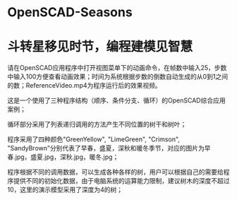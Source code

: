 # OpenSCAD-Seasons

# 斗转星移见时节，编程建模见智慧

请在OpenSCAD应用程序中打开视图菜单下的动画命令，在帧数中输入25，步数中输入100方便查看动画效果；时间为系统根据步数的倒数自动生成的从0到1之间的数；ReferenceVideo.mp4为程序运行后的效果视频。

这是一个使用了三种程序结构（顺序、条件分支、循环）的OpenSCAD综合应用案例；

循环部分采用了列表递归调用的方法产生不同位置的树干和树叶；

程序采用了四种颜色"GreenYellow", "LimeGreen", "Crimson", "SandyBrown"分别代表了早春，盛夏，深秋和暖冬季节，对应的图片为早春.jpg，盛夏.jpg，深秋.jpg，暖冬.jpg；

程序根据不同的调用数据，可以生成各种各样的树，用户可以根据自己的需要给程序提供不同的初始化数据，由于电脑系统的运算能力限制，建议树木的深度不超过10，这里的演示模型采用了深度为4的树；
